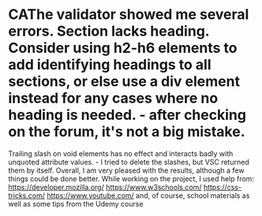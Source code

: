 # CAThe validator showed me several errors. Section lacks heading. Consider using h2-h6 elements to add identifying headings to all sections, or else use a div element instead for any cases where no heading is needed. - after checking on the forum, it's not a big mistake.
Trailing slash on void elements has no effect and interacts badly with unquoted attribute values. - I tried to delete the slashes, but VSC returned them by itself.
Overall, I am very pleased with the results, although a few things could be done better. While working on the project, I used help from:
  https://developer.mozilla.org/
https://www.w3schools.com/
https://css-tricks.com/
https://www.youtube.com/
and, of course, school materials as well as some tips from the Udemy course
